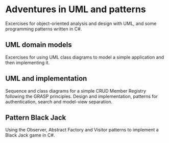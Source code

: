 # Adventures in UML and patterns
Excercises for object-oriented analysis and design with UML, and some programming patterns written in C#.

## UML domain models
Excercises for using UML class diagrams to model a simple application and then implementing it.

## UML and implementation
Sequence and class diagrams for a simple CRUD Member Registry following the GRASP principles. Design and implementation, patterns for authentication, search and model-view separation.

## Pattern Black Jack
Using the Observer, Abstract Factory and Visitor patterns to implement a Black Jack game in C#.

